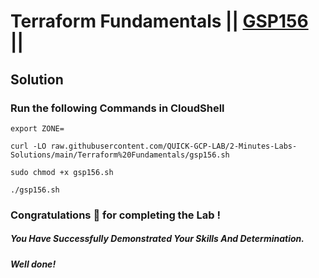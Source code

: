 # Terraform Fundamentals || [GSP156](https://www.cloudskillsboost.google/focuses/1208?parent=catalog) ||

## Solution 

### Run the following Commands in CloudShell

```
export ZONE=
```
```
curl -LO raw.githubusercontent.com/QUICK-GCP-LAB/2-Minutes-Labs-Solutions/main/Terraform%20Fundamentals/gsp156.sh

sudo chmod +x gsp156.sh

./gsp156.sh
```

### Congratulations 🎉 for completing the Lab !

##### *You Have Successfully Demonstrated Your Skills And Determination.*

#### *Well done!*

